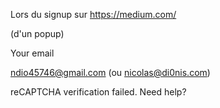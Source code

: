 Lors du signup sur https://medium.com/

(d'un popup)

Your email

ndio45746@gmail.com (ou nicolas@di0nis.com)

reCAPTCHA verification failed. Need help?


